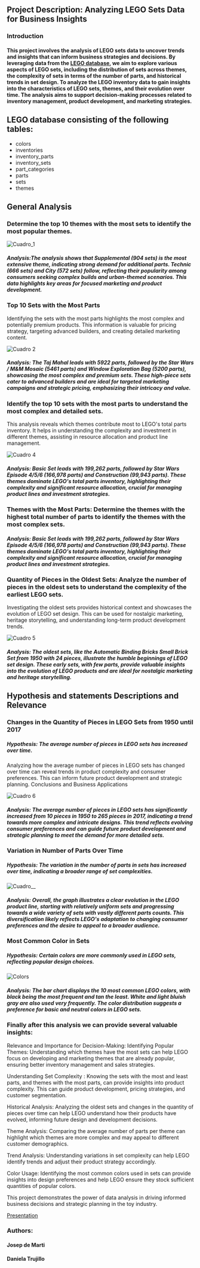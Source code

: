 ## Project Description: Analyzing LEGO Sets Data for Business Insights
### Introduction
#### This project involves the analysis of LEGO sets data to uncover trends and insights that can inform business strategies and decisions. By leveraging data from the [LEGO database](https://www.kaggle.com/datasets/rtatman/lego-database/data), we aim to explore various aspects of LEGO sets, including the distribution of sets across themes, the complexity of sets in terms of the number of parts, and historical trends in set design. To analyze the LEGO inventory data to gain insights into the characteristics of LEGO sets, themes, and their evolution over time. The analysis aims to support decision-making processes related to inventory management, product development, and marketing strategies.

## LEGO database consisting of the following tables:

- colors
- inventories
- inventory_parts
- inventory_sets
- part_categories
- parts
- sets
- themes

## General Analysis
### Determine the top 10 themes with the most sets to identify the most popular themes.

![Cuadro_1](https://github.com/DaniCoco31/miniproject_week4/blob/main/Visualizations/Number_of_Sets_per_Theme.png)

##### Analysis:The analysis shows that Supplemental (904 sets) is the most extensive theme, indicating strong demand for additional parts. Technic (666 sets) and City (572 sets) follow, reflecting their popularity among consumers seeking complex builds and urban-themed scenarios. This data highlights key areas for focused marketing and product development.

### Top 10 Sets with the Most Parts
Identifying the sets with the most parts highlights the most complex and potentially premium products. This information is valuable for pricing strategy, targeting advanced builders, and creating detailed marketing content.

![Cuadro 2](https://github.com/DaniCoco31/miniproject_week4/blob/main/Visualizations/Themes_with_the_Most_Parts.png)

##### Analysis:  The Taj Mahal leads with 5922 parts, followed by the Star Wars / M&M Mosaic (5461 parts) and Window Exploration Bag (5200 parts), showcasing the most complex and premium sets. These high-piece sets cater to advanced builders and are ideal for targeted marketing campaigns and strategic pricing, emphasizing their intricacy and value.


### Identify the top 10 sets with the most parts to understand the most complex and detailed sets.
This analysis reveals which themes contribute most to LEGO's total parts inventory. It helps in understanding the complexity and investment in different themes, assisting in resource allocation and product line management.

![Cuadro 4](https://github.com/DaniCoco31/miniproject_week4/blob/main/Visualizations/Themes_with_the_Most_Parts.png)

##### Analysis: Basic Set leads with 199,262 parts, followed by Star Wars Episode 4/5/6 (166,978 parts) and Construction (99,943 parts). These themes dominate LEGO's total parts inventory, highlighting their complexity and significant resource allocation, crucial for managing product lines and investment strategies.

### Themes with the Most Parts: Determine the themes with the highest total number of parts to identify the themes with the most complex sets.

##### Analysis: Basic Set leads with 199,262 parts, followed by Star Wars Episode 4/5/6 (166,978 parts) and Construction (99,943 parts). These themes dominate LEGO's total parts inventory, highlighting their complexity and significant resource allocation, crucial for managing product lines and investment strategies.

### Quantity of Pieces in the Oldest Sets: Analyze the number of pieces in the oldest sets to understand the complexity of the earliest LEGO sets. 
Investigating the oldest sets provides historical context and showcases the evolution of LEGO set design. This can be used for nostalgic marketing, heritage storytelling, and understanding long-term product development trends.

![Cuadro 5](https://github.com/DaniCoco31/miniproject_week4/blob/main/Visualizations/Quantity_of_Pieces_in_the_Oldest_Sets.png)

##### Analysis: The oldest sets, like the Automatic Binding Bricks Small Brick Set from 1950 with 24 pieces, illustrate the humble beginnings of LEGO set design. These early sets, with few parts, provide valuable insights into the evolution of LEGO products and are ideal for nostalgic marketing and heritage storytelling.
## Hypothesis and statements Descriptions and Relevance

### Changes in the Quantity of Pieces in LEGO Sets from 1950 until 2017 
##### Hypothesis: The average number of pieces in LEGO sets has increased over time.
Analyzing how the average number of pieces in LEGO sets has changed over time can reveal trends in product complexity and consumer preferences. This can inform future product development and strategic planning.
Conclusions and Business Applications

![Cuadro 6](https://github.com/DaniCoco31/miniproject_week4/blob/main/Visualizations/Changes%20in%20the%20Quantity_of_Pieces_in_LEGO_Sets_from_1950_2017.png)

##### Analysis: The average number of pieces in LEGO sets has significantly increased from 10 pieces in 1950 to 265 pieces in 2017, indicating a trend towards more complex and intricate designs. This trend reflects evolving consumer preferences and can guide future product development and strategic planning to meet the demand for more detailed sets.

### Variation in Number of Parts Over Time
##### Hypothesis: The variation in the number of parts in sets has increased over time, indicating a broader range of set complexities.

![Cuadro__](https://github.com/DaniCoco31/miniproject_week4/blob/main/Visualizations/variation_num_part_over_year.png)

##### Analysis: Overall, the graph illustrates a clear evolution in the LEGO product line, starting with relatively uniform sets and progressing towards a wide variety of sets with vastly different parts counts. This diversification likely reflects LEGO's adaptation to changing consumer preferences and the desire to appeal to a broader audience.

### Most Common Color in Sets
##### Hypothesis: Certain colors are more commonly used in LEGO sets, reflecting popular design choices.
![Colors](https://github.com/DaniCoco31/miniproject_week4/blob/main/Visualizations/most_common_color_in_sets.png)

##### Analysis: The bar chart displays the 10 most common LEGO colors, with black being the most frequent and tan the least. White and light bluish gray are also used very frequently. The color distribution suggests a preference for basic and neutral colors in LEGO sets.

### Finally after this analysis we can provide several valuable insights:

Relevance and Importance for Decision-Making:
Identifying Popular Themes: Understanding which themes have the most sets can help LEGO focus on developing and marketing themes that are already popular, ensuring better inventory management and sales strategies.

Understanding Set Complexity : Knowing the sets with the most and least parts, and themes with the most parts, can provide insights into product complexity. This can guide product development, pricing strategies, and customer segmentation.

Historical Analysis: Analyzing the oldest sets and changes in the quantity of pieces over time can help LEGO understand how their products have evolved, informing future design and development decisions.

Theme Analysis: Comparing the average number of parts per theme can highlight which themes are more complex and may appeal to different customer demographics.

Trend Analysis: Understanding variations in set complexity can help LEGO identify trends and adjust their product strategy accordingly.

Color Usage: Identifying the most common colors used in sets can provide insights into design preferences and help LEGO ensure they stock sufficient quantities of popular colors.

This project demonstrates the power of data analysis in driving informed business decisions and strategic planning in the toy industry.

[Presentation](https://www.canva.com/design/DAGLTNadi9A/d0wNg4BSJlrT_ioaAhhV3w/edit?utm_content=DAGLTNadi9A&utm_campaign=designshare&utm_medium=link2&utm_source=sharebutton)

### Authors:
#### Josep de Marti
#### Daniela Trujillo

